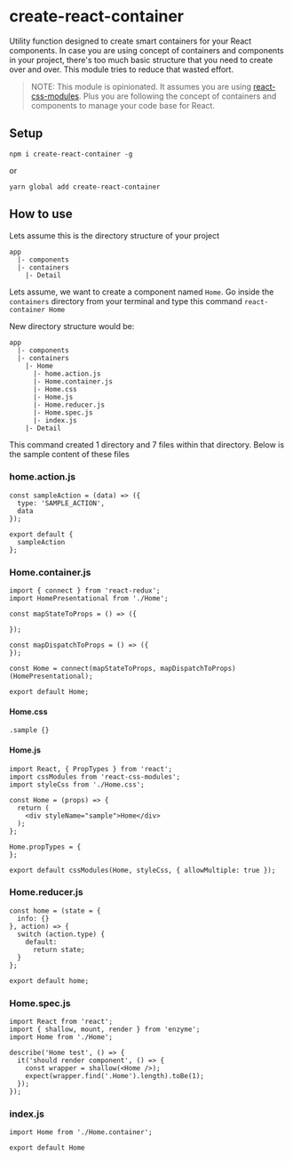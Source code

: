 # create-react-container

Utility function designed to create smart containers for your React components. In case you are using concept of
containers and components in your project, there's too much basic structure that you need to create over and over. This module
tries to reduce that wasted effort.


> NOTE:
> This module is opinionated. It assumes you are using [react-css-modules](https://github.com/gajus/react-css-modules).
> Plus you are following the concept of containers and components to manage your code base for React.

## Setup
``npm i create-react-container -g``

or

``yarn global add create-react-container``

## How to use
Lets assume this is the directory structure of your project
```
app
  |- components
  |- containers
    |- Detail
```

Lets assume, we want to create a component named `Home`. Go inside the `containers` directory from your terminal and
type this command
``react-container Home``

New directory structure would be:
```
app
  |- components
  |- containers
    |- Home
      |- home.action.js
      |- Home.container.js
      |- Home.css
      |- Home.js
      |- Home.reducer.js
      |- Home.spec.js
      |- index.js
    |- Detail
```

This command created 1 directory and 7 files within that directory. Below is the sample content of these files
### home.action.js
```
const sampleAction = (data) => ({
  type: 'SAMPLE_ACTION',
  data
});

export default {
  sampleAction
};
```

### Home.container.js
```
import { connect } from 'react-redux';
import HomePresentational from './Home';

const mapStateToProps = () => ({

});

const mapDispatchToProps = () => ({
});

const Home = connect(mapStateToProps, mapDispatchToProps)(HomePresentational);

export default Home;
```
#### Home.css
```
.sample {}
```

#### Home.js
```
import React, { PropTypes } from 'react';
import cssModules from 'react-css-modules';
import styleCss from './Home.css';

const Home = (props) => {
  return (
    <div styleName="sample">Home</div>
  );
};

Home.propTypes = {
};

export default cssModules(Home, styleCss, { allowMultiple: true });
```

### Home.reducer.js
```
const home = (state = {
  info: {}
}, action) => {
  switch (action.type) {
    default:
      return state;
  }
};

export default home;
```
### Home.spec.js
```
import React from 'react';
import { shallow, mount, render } from 'enzyme';
import Home from './Home';

describe('Home test', () => {
  it('should render component', () => {
    const wrapper = shallow(<Home />);
    expect(wrapper.find('.Home').length).toBe(1);
  });
});
```

### index.js
```
import Home from './Home.container';

export default Home
```
